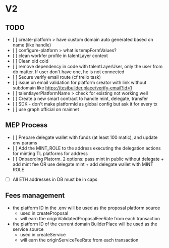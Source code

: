 # V2

## TODO

- [ ] create-platform > have custom domain auto generated based on name (like handle)
- [ ] configure-platform > what is tempFormValues?
- [ ] clean workfer profile in talentLayer context
- [ ] Clean old cold
- [ ] remove dependency in code with talentLayerUser, only the user from db matter. If user don't have one, he is not connected
- [ ] Secure verify email route (cf trello task)
- [ ] issue on email validation for platform creator with link without subdomain like https://testbuilder.place/verify-email?id=1
- [ ] talentlayerPlatformName > check for existing not working well
- [ ] Create a new smart contract to handle mint, delegate, transfer
- [ ] SDK - don't make platformId as global config but ask it for every tx
- [ ] use graph official on mainnet


## MEP Process

- [ ] Prepare delegate wallet with funds (at least 100 matic), and update env params
- [ ] Add the MINT_ROLE to the address executing the delegation actions for minting TL platforms for address
- [ ] Onbaording Platorm. 2 options: pass mint in public without delegate + add mint fee OR use delegate mint + add delegate wallet with MINT ROLE
- [ ] All ETH addresses in DB must be in caps

## Fees management

- the platform ID in the .env will be used as the proposal platform source
    - used in createProposal
    - will earn the originValidatedProposalFeeRate from each transaction
- the platform ID of the current domain BuilderPlace will be used as the service source
    - used in createService
    - will earn the originServiceFeeRate from each transaction